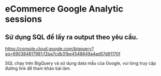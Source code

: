 # eCommerce Google Analytic sessions
## Sử dụng SQL để lấy ra output theo yêu cầu.

https://console.cloud.google.com/bigquery?sq=690384817981:f2ba7cdb31be4548849a4ad57d91170f

SQL chạy trên BigQuery và sử dụng data mẫu của Google, vui lòng truy cập đường link để tham khảo bài làm.

